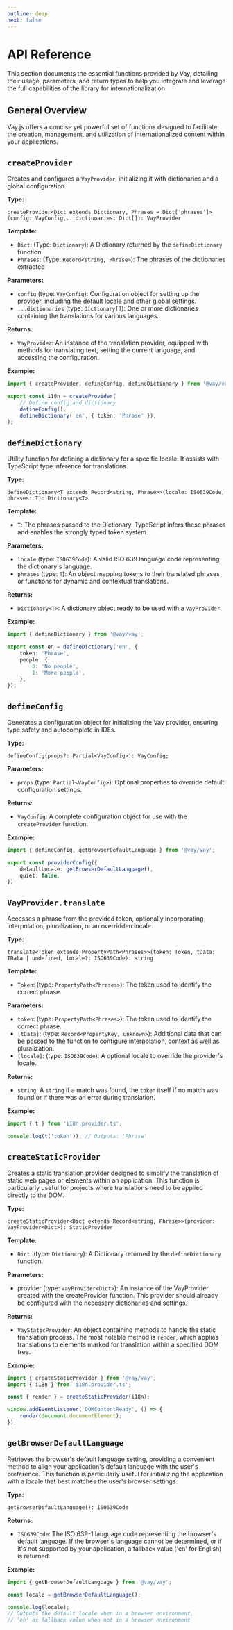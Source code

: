 ```yaml
---
outline: deep
next: false
---
```


<!-- @format -->

# API Reference

This section documents the essential functions provided by Vay, detailing their usage, parameters, and return types to help you integrate and leverage the full capabilities of the library for internationalization.

## General Overview

Vay.js offers a concise yet powerful set of functions designed to facilitate the creation, management, and utilization of internationalized content within your applications.

## `createProvider`

Creates and configures a `VayProvider`, initializing it with dictionaries and a global configuration.

**Type:**

`createProvider<Dict extends Dictionary, Phrases = Dict['phrases']>(config: VayConfig,...dictionaries: Dict[]): VayProvider`

**Template:**

-   `Dict`: (Type: `Dictionary`): A Dictionary returned by the `defineDictionary` function.
-   `Phrases`: (Type: `Record<string, Phrase>`): The phrases of the dictionaries extracted

**Parameters:**

-   `config` (type: `VayConfig`): Configuration object for setting up the provider, including the default locale and other global settings.
-   `...dictionaries` (type: `Dictionary[]`): One or more dictionaries containing the translations for various languages.

**Returns:**

-   `VayProvider`: An instance of the translation provider, equipped with methods for translating text, setting the current language, and accessing the configuration.

**Example:**

```ts
import { createProvider, defineConfig, defineDictionary } from '@vay/vay';

export const i18n = createProvider(
    // Define config and dictionary
    defineConfig(),
    defineDictionary('en', { token: 'Phrase' }),
);
```

## `defineDictionary`

Utility function for defining a dictionary for a specific locale. It assists with TypeScript type inference for translations.

**Type:**

`defineDictionary<T extends Record<string, Phrase>>(locale: ISO639Code, phrases: T): Dictionary<T>`

**Template:**

-   `T`: The phrases passed to the Dictionary. TypeScript infers these phrases and enables the strongly typed token system.

**Parameters:**

-   `locale` (type: `ISO639Code`): A valid ISO 639 language code representing the dictionary's language.
-   `phrases` (type: `T`): An object mapping tokens to their translated phrases or functions for dynamic and contextual translations.

**Returns:**

-   `Dictionary<T>`: A dictionary object ready to be used with a `VayProvider`.

**Example:**

```ts
import { defineDictionary } from '@vay/vay';

export const en = defineDictionary('en', {
    token: 'Phrase',
    people: {
        0: 'No people',
        1: 'More people',
    },
});
```

## `defineConfig`

Generates a configuration object for initializing the Vay provider, ensuring type safety and autocomplete in IDEs.

**Type:**

`defineConfig(props?: Partial<VayConfig>): VayConfig;`

**Parameters:**

-   `props` (type: `Partial<VayConfig>`): Optional properties to override default configuration settings.

**Returns:**

-   `VayConfig`: A complete configuration object for use with the `createProvider` function.

**Example:**

```ts
import { defineConfig, getBrowserDefaultLanguage } from '@vay/vay';

export const providerConfig({
    defaultLocale: getBrowserDefaultLanguage(),
    quiet: false,
})

```

## `VayProvider.translate`

Accesses a phrase from the provided token, optionally incorporating interpolation, pluralization, or an overridden locale.

**Type:**

`translate<Token extends PropertyPath<Phrases>>(token: Token, tData: TData | undefined, locale?: ISO639Code): string`

**Template:**

-   `Token`: (type: `PropertyPath<Phrases>`): The token used to identify the correct phrase.

**Parameters:**

-   `token`: (type: `PropertyPath<Phrases>`): The token used to identify the correct phrase.
-   `[tData]`: (type: `Record<PropertyKey, unknown>`): Additional data that can be passed to the function to configure interpolation, context as well as pluralization.
-   `[locale]`: (type: `ISO639Code`): A optional locale to override the provider's locale.

**Returns:**

-   `string`: A `string` if a match was found, the `token` itself if no match was found or if there was an error during translation.

**Example:**

```ts
import { t } from 'i18n.provider.ts';

console.log(t('token')); // Outputs: 'Phrase'
```

## `createStaticProvider`

Creates a static translation provider designed to simplify the translation of static web pages or elements within an application. This function is particularly useful for projects where translations need to be applied directly to the DOM.

**Type:**

`createStaticProvider<Dict extends Record<string, Phrase>>(provider: VayProvider<Dict>): StaticProvider`

**Template**:

-   `Dict`: (type: `Dictionary`): A Dictionary returned by the `defineDictionary` function.

**Parameters:**

-   provider (type: `VayProvider<Dict>`): An instance of the VayProvider created with the createProvider function. This provider should already be configured with the necessary dictionaries and settings.

**Returns:**

-   `VayStaticProvider`: An object containing methods to handle the static translation process. The most notable method is `render`, which applies translations to elements marked for translation within a specified DOM tree.

**Example:**

```ts
import { createStaticProvider } from '@vay/vay';
import { i18n } from 'i18n.provider.ts';

const { render } = createStaticProvider(i18n);

window.addEventListener('DOMContentReady', () => {
    render(document.documentElement);
});
```

## `getBrowserDefaultLanguage`

Retrieves the browser's default language setting, providing a convenient method to align your application's default language with the user's preference. This function is particularly useful for initializing the application with a locale that best matches the user's browser settings.

**Type:**

`getBrowserDefaultLanguage(): ISO639Code`

**Returns:**

-   `ISO639Code`: The ISO 639-1 language code representing the browser's default language. If the browser's language cannot be determined, or if it's not supported by your application, a fallback value ('en' for English) is returned.

**Example:**

```ts
import { getBrowserDefaultLanguage } from '@vay/vay';

const locale = getBrowserDefaultLanguage();

console.log(locale);
// Outputs the default locale when in a browser environment,
// 'en' as fallback value when not in a browser environment
```
